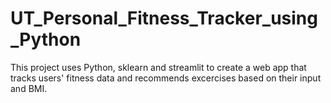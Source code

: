 # UT_Personal_Fitness_Tracker_using_Python
This project uses Python, sklearn and streamlit to create a web app that tracks users' fitness data and recommends excercises based on their input and BMI.
